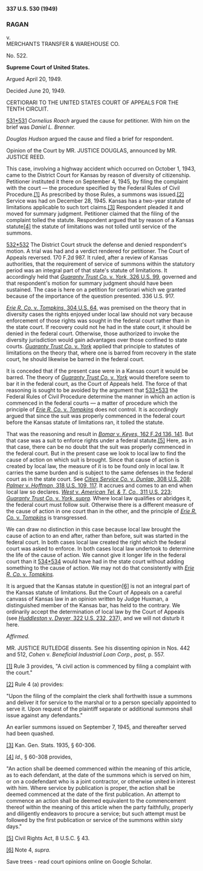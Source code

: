 **337 U.S. 530 (1949)**

### RAGAN  
v.  
MERCHANTS TRANSFER & WAREHOUSE CO.

No. 522.

**Supreme Court of United States.**

Argued April 20, 1949.

Decided June 20, 1949.

CERTIORARI TO THE UNITED STATES COURT OF APPEALS FOR THE TENTH CIRCUIT.

[531](https://scholar.google.com/scholar_case?case=5007175995130053724&q=hanna+v+plumer&hl=en&as_sdt=6,34#p531)[\*531](https://scholar.google.com/scholar_case?case=5007175995130053724&q=hanna+v+plumer&hl=en&as_sdt=6,34#p531) _Cornelius Roach_ argued the cause for petitioner. With him on the brief was _Daniel L. Brenner._

_Douglas Hudson_ argued the cause and filed a brief for respondent.

Opinion of the Court by MR. JUSTICE DOUGLAS, announced by MR. JUSTICE REED.

This case, involving a highway accident which occurred on October 1, 1943, came to the District Court for Kansas by reason of diversity of citizenship. Petitioner instituted it there on September 4, 1945, by filing the complaint with the court — the procedure specified by the Federal Rules of Civil Procedure.[\[1\]](https://scholar.google.com/scholar_case?case=5007175995130053724&q=hanna+v+plumer&hl=en&as_sdt=6,34#[1]) As prescribed by those Rules, a summons was issued.[\[2\]](https://scholar.google.com/scholar_case?case=5007175995130053724&q=hanna+v+plumer&hl=en&as_sdt=6,34#[2]) Service was had on December 28, 1945. Kansas has a two-year statute of limitations applicable to such tort claims.[\[3\]](https://scholar.google.com/scholar_case?case=5007175995130053724&q=hanna+v+plumer&hl=en&as_sdt=6,34#[3]) Respondent pleaded it and moved for summary judgment. Petitioner claimed that the filing of the complaint tolled the statute. Respondent argued that by reason of a Kansas statute[\[4\]](https://scholar.google.com/scholar_case?case=5007175995130053724&q=hanna+v+plumer&hl=en&as_sdt=6,34#[4]) the statute of limitations was not tolled until service of the summons.

[532](https://scholar.google.com/scholar_case?case=5007175995130053724&q=hanna+v+plumer&hl=en&as_sdt=6,34#p532)[\*532](https://scholar.google.com/scholar_case?case=5007175995130053724&q=hanna+v+plumer&hl=en&as_sdt=6,34#p532) The District Court struck the defense and denied respondent's motion. A trial was had and a verdict rendered for petitioner. The Court of Appeals reversed. 170 F.2d 987. It ruled, after a review of Kansas authorities, that the requirement of service of summons within the statutory period was an integral part of that state's statute of limitations. It accordingly held that [_Guaranty Trust Co._ v. _York,_ 326 U.S. 99,](https://scholar.google.com/scholar_case?case=3422988760258038747&q=hanna+v+plumer&hl=en&as_sdt=6,34) governed and that respondent's motion for summary judgment should have been sustained. The case is here on a petition for certiorari which we granted because of the importance of the question presented. 336 U.S. 917.

[_Erie R. Co._ v. _Tompkins,_ 304 U.S. 64,](https://scholar.google.com/scholar_case?case=4671607337309792720&q=hanna+v+plumer&hl=en&as_sdt=6,34) was premised on the theory that in diversity cases the rights enjoyed under local law should not vary because enforcement of those rights was sought in the federal court rather than in the state court. If recovery could not he had in the state court, it should be denied in the federal court. Otherwise, those authorized to invoke the diversity jurisdiction would gain advantages over those confined to state courts. [_Guaranty Trust Co._ v. _York_](https://scholar.google.com/scholar_case?case=3422988760258038747&q=hanna+v+plumer&hl=en&as_sdt=6,34) applied that principle to statutes of limitations on the theory that, where one is barred from recovery in the state court, he should likewise be barred in the federal court.

It is conceded that if the present case were in a Kansas court it would be barred. The theory of [_Guaranty Trust Co._ v. _York_](https://scholar.google.com/scholar_case?case=3422988760258038747&q=hanna+v+plumer&hl=en&as_sdt=6,34) would therefore seem to bar it in the federal court, as the Court of Appeals held. The force of that reasoning is sought to be avoided by the argument that [533](https://scholar.google.com/scholar_case?case=5007175995130053724&q=hanna+v+plumer&hl=en&as_sdt=6,34#p533)[\*533](https://scholar.google.com/scholar_case?case=5007175995130053724&q=hanna+v+plumer&hl=en&as_sdt=6,34#p533) the Federal Rules of Civil Procedure determine the manner in which an action is commenced in the federal courts — a matter of procedure which the principle of [_Erie R. Co._ v. _Tompkins_](https://scholar.google.com/scholar_case?case=4671607337309792720&q=hanna+v+plumer&hl=en&as_sdt=6,34) does not control. It is accordingly argued that since the suit was properly commenced in the federal court before the Kansas statute of limitations ran, it tolled the statute.

That was the reasoning and result in [_Bomar_ v. _Keyes,_ 162 F.2d 136, 141](https://scholar.google.com/scholar_case?case=16458315112592322075&q=hanna+v+plumer&hl=en&as_sdt=6,34). But that case was a suit to enforce rights under a federal statute.[\[5\]](https://scholar.google.com/scholar_case?case=5007175995130053724&q=hanna+v+plumer&hl=en&as_sdt=6,34#[5]) Here, as in that case, there can be no doubt that the suit was properly commenced in the federal court. But in the present case we look to local law to find the cause of action on which suit is brought. Since that cause of action is created by local law, the measure of it is to be found only in local law. It carries the same burden and is subject to the same defenses in the federal court as in the state court. See [_Cities Service Co._ v. _Dunlap,_ 308 U.S. 208](https://scholar.google.com/scholar_case?case=13399167827213259286&q=hanna+v+plumer&hl=en&as_sdt=6,34); [_Palmer_ v. _Hoffman,_ 318 U.S. 109, 117](https://scholar.google.com/scholar_case?case=12467922602294001395&q=hanna+v+plumer&hl=en&as_sdt=6,34). It accrues and comes to an end when local law so declares. [_West_ v. _American Tel. & T. Co.,_ 311 U.S. 223](https://scholar.google.com/scholar_case?case=9865705985518262774&q=hanna+v+plumer&hl=en&as_sdt=6,34); [_Guaranty Trust Co._ v. _York, supra_](https://scholar.google.com/scholar_case?case=3422988760258038747&q=hanna+v+plumer&hl=en&as_sdt=6,34)_._ Where local law qualifies or abridges it, the federal court must follow suit. Otherwise there is a different measure of the cause of action in one court than in the other, and the principle of [_Erie R. Co._ v. _Tompkins_](https://scholar.google.com/scholar_case?case=4671607337309792720&q=hanna+v+plumer&hl=en&as_sdt=6,34) is transgressed.

We can draw no distinction in this case because local law brought the cause of action to an end after, rather than before, suit was started in the federal court. In both cases local law created the right which the federal court was asked to enforce. In both cases local law undertook to determine the life of the cause of action. We cannot give it longer life in the federal court than it [534](https://scholar.google.com/scholar_case?case=5007175995130053724&q=hanna+v+plumer&hl=en&as_sdt=6,34#p534)[\*534](https://scholar.google.com/scholar_case?case=5007175995130053724&q=hanna+v+plumer&hl=en&as_sdt=6,34#p534) would have had in the state court without adding something to the cause of action. We may not do that consistently with [_Erie R. Co._ v. _Tompkins_](https://scholar.google.com/scholar_case?case=4671607337309792720&q=hanna+v+plumer&hl=en&as_sdt=6,34)_._

It is argued that the Kansas statute in question[\[6\]](https://scholar.google.com/scholar_case?case=5007175995130053724&q=hanna+v+plumer&hl=en&as_sdt=6,34#[6]) is not an integral part of the Kansas statute of limitations. But the Court of Appeals on a careful canvass of Kansas law in an opinion written by Judge Huxman, a distinguished member of the Kansas bar, has held to the contrary. We ordinarily accept the determination of local law by the Court of Appeals (see [_Huddleston_ v. _Dwyer,_ 322 U.S. 232, 237](https://scholar.google.com/scholar_case?case=8145610161015045219&q=hanna+v+plumer&hl=en&as_sdt=6,34)), and we will not disturb it here.

_Affirmed._

MR. JUSTICE RUTLEDGE dissents. See his dissenting opinion in Nos. 442 and 512, _Cohen_ v. _Beneficial Industrial Loan Corp., post,_ p. 557.

[\[1\]](https://scholar.google.com/scholar_case?case=5007175995130053724&q=hanna+v+plumer&hl=en&as_sdt=6,34#r[1]) Rule 3 provides, "A civil action is commenced by filing a complaint with the court."

[\[2\]](https://scholar.google.com/scholar_case?case=5007175995130053724&q=hanna+v+plumer&hl=en&as_sdt=6,34#r[2]) Rule 4 (a) provides:

"Upon the filing of the complaint the clerk shall forthwith issue a summons and deliver it for service to the marshal or to a person specially appointed to serve it. Upon request of the plaintiff separate or additional summons shall issue against any defendants."

An earlier summons issued on September 7, 1945, and thereafter served had been quashed.

[\[3\]](https://scholar.google.com/scholar_case?case=5007175995130053724&q=hanna+v+plumer&hl=en&as_sdt=6,34#r[3]) Kan. Gen. Stats. 1935, § 60-306.

[\[4\]](https://scholar.google.com/scholar_case?case=5007175995130053724&q=hanna+v+plumer&hl=en&as_sdt=6,34#r[4]) _Id.,_ § 60-308 provides,

"An action shall be deemed commenced within the meaning of this article, as to each defendant, at the date of the summons which is served on him, or on a codefendant who is a joint contractor, or otherwise united in interest with him. Where service by publication is proper, the action shall be deemed commenced at the date of the first publication. An attempt to commence an action shall be deemed equivalent to the commencement thereof within the meaning of this article when the party faithfully, properly and diligently endeavors to procure a service; but such attempt must be followed by the first publication or service of the summons within sixty days."

[\[5\]](https://scholar.google.com/scholar_case?case=5007175995130053724&q=hanna+v+plumer&hl=en&as_sdt=6,34#r[5]) Civil Rights Act, 8 U.S.C. § 43.

[\[6\]](https://scholar.google.com/scholar_case?case=5007175995130053724&q=hanna+v+plumer&hl=en&as_sdt=6,34#r[6]) Note 4, _supra._

Save trees - read court opinions online on Google Scholar.